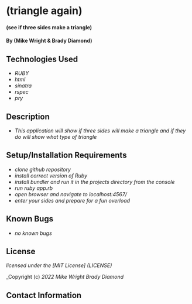 # (triangle again)

#### (see if three sides make a triangle)

#### By (Mike Wright & Brady Diamond)

## Technologies Used

* _RUBY_
* _html_
* _sinatra_
* _rspec_
* _pry_


## Description

* _This application will show if three sides will make a triangle and if they do will show what type of triangle_

## Setup/Installation Requirements

* _clone github repository_
* _install correct version of Ruby_
* _install bundler and run it in the projects directory from the console_
* _run ruby app.rb_
* _open browser and navigate to localhost:4567/_
* _enter your sides and prepare for a fun overload_

## Known Bugs

* _no known bugs_

## License
_licensed under the [MIT License] (LICENSE)_

_Copyright (c) _2022_ _Mike Wright_ _Brady Diamond_ 
## Contact Information
